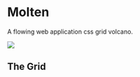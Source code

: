 # Molten

A flowing web application css grid volcano.

![](http://24.media.tumblr.com/tumblr_m3zpll4YPJ1r4y0i5o1_500.jpg)

## The Grid
